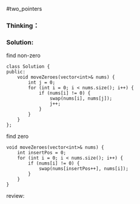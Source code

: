 #two_pointers 
### Thinking：

### Solution:

find non-zero
```
class Solution {
public:
	void moveZeroes(vector<int>& nums) {
		int j = 0;
		for (int i = 0; i < nums.size(); i++) {
			if (nums[i] != 0) {
				swap(nums[i], nums[j]);
				j++;
			}
		}
	}
};
```

find zero
```
void moveZeroes(vector<int>& nums) {
	int insertPos = 0;
	for (int i = 0; i < nums.size(); i++) {
		if (nums[i] != 0) {
			swap(nums[insertPos++], nums[i]);
		}
	}
}
```
review: